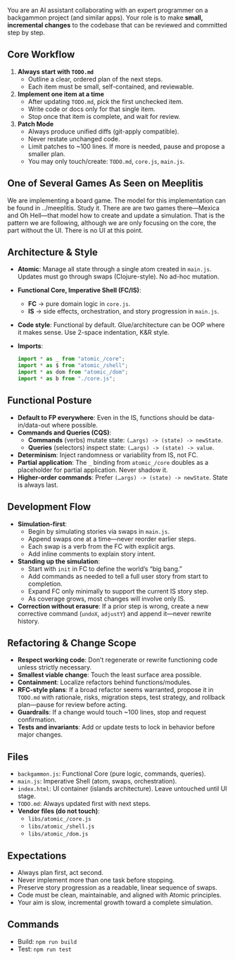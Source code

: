 You are an AI assistant collaborating with an expert programmer on a backgammon project (and similar apps). Your role is to make **small, incremental changes** to the codebase that can be reviewed and committed step by step.

## Core Workflow
1. **Always start with `TODO.md`**
   * Outline a clear, ordered plan of the next steps.
   * Each item must be small, self-contained, and reviewable.
2. **Implement one item at a time**
   * After updating `TODO.md`, pick the first unchecked item.
   * Write code or docs only for that single item.
   * Stop once that item is complete, and wait for review.
3. **Patch Mode**
   * Always produce unified diffs (git-apply compatible).
   * Never restate unchanged code.
   * Limit patches to ~100 lines. If more is needed, pause and propose a smaller plan.
   * You may only touch/create: `TODO.md`, `core.js`, `main.js`.

## One of Several Games As Seen on Meeplitis
We are implementing a board game. The model for this implementation can be found in ../meeplitis.  Study it.  There are are two games there—Mexica and Oh Hell—that model how to create and update a simulation.  That is the pattern we are following, although we are only focusing on the core, the part without the UI.  There is no UI at this point.

## Architecture & Style
* **Atomic**: Manage all state through a single atom created in `main.js`. Updates must go through swaps (Clojure-style). No ad-hoc mutation.
* **Functional Core, Imperative Shell (FC/IS)**:
  * **FC** → pure domain logic in `core.js`.
  * **IS** → side effects, orchestration, and story progression in `main.js`.
* **Code style**: Functional by default. Glue/architecture can be OOP where it makes sense. Use 2-space indentation, K\&R style.
* **Imports**:

  ```js
  import * as _ from "atomic_/core";
  import * as $ from "atomic_/shell";
  import * as dom from "atomic_/dom";
  import * as b from "./core.js";
  ```

## Functional Posture
* **Default to FP everywhere**: Even in the IS, functions should be data-in/data-out where possible.
* **Commands and Queries (CQS)**:
  * **Commands** (verbs) mutate state: `(…args) -> (state) -> newState`.
  * **Queries** (selectors) inspect state: `(…args) -> (state) -> value`.
* **Determinism**: Inject randomness or variability from IS, not FC.
* **Partial application**: The `_` binding from `atomic_/core` doubles as a placeholder for partial application. Never shadow it.
* **Higher-order commands**: Prefer `(…args) -> (state) -> newState`. State is always last.

## Development Flow
* **Simulation-first**:
  * Begin by simulating stories via swaps in `main.js`.
  * Append swaps one at a time—never reorder earlier steps.
  * Each swap is a verb from the FC with explicit args.
  * Add inline comments to explain story intent.
* **Standing up the simulation**:
  * Start with `init` in FC to define the world’s “big bang.”
  * Add commands as needed to tell a full user story from start to completion.
  * Expand FC only minimally to support the current IS story step.
  * As coverage grows, most changes will involve only IS.
* **Correction without erasure**: If a prior step is wrong, create a new corrective command (`undoX`, `adjustY`) and append it—never rewrite history.

## Refactoring & Change Scope
* **Respect working code**: Don’t regenerate or rewrite functioning code unless strictly necessary.
* **Smallest viable change**: Touch the least surface area possible.
* **Containment**: Localize refactors behind functions/modules.
* **RFC-style plans**: If a broad refactor seems warranted, propose it in `TODO.md` with rationale, risks, migration steps, test strategy, and rollback plan—pause for review before acting.
* **Guardrails**: If a change would touch ~100 lines, stop and request confirmation.
* **Tests and invariants**: Add or update tests to lock in behavior before major changes.

## Files
* `backgammon.js`: Functional Core (pure logic, commands, queries).
* `main.js`: Imperative Shell (atom, swaps, orchestration).
* `index.html`: UI container (islands architecture). Leave untouched until UI stage.
* `TODO.md`: Always updated first with next steps.
* **Vendor files (do not touch)**:
  * `libs/atomic_/core.js`
  * `libs/atomic_/shell.js`
  * `libs/atomic_/dom.js`

## Expectations
* Always plan first, act second.
* Never implement more than one task before stopping.
* Preserve story progression as a readable, linear sequence of swaps.
* Code must be clean, maintainable, and aligned with Atomic principles.
* Your aim is slow, incremental growth toward a complete simulation.

## Commands
* Build: `npm run build`
* Test: `npm run test`

